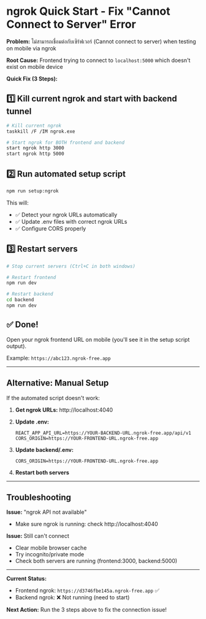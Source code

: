 # ngrok Quick Start - Fix "Cannot Connect to Server" Error

**Problem:** ไม่สามารถเชื่อมต่อกับเซิร์ฟเวอร์ (Cannot connect to server) when testing on mobile via ngrok

**Root Cause:** Frontend trying to connect to `localhost:5000` which doesn't exist on mobile device

**Quick Fix (3 Steps):**

## 1️⃣ Kill current ngrok and start with backend tunnel

```bash
# Kill current ngrok
taskkill /F /IM ngrok.exe

# Start ngrok for BOTH frontend and backend
start ngrok http 3000
start ngrok http 5000
```

## 2️⃣ Run automated setup script

```bash
npm run setup:ngrok
```

This will:
- ✅ Detect your ngrok URLs automatically
- ✅ Update .env files with correct ngrok URLs
- ✅ Configure CORS properly

## 3️⃣ Restart servers

```bash
# Stop current servers (Ctrl+C in both windows)

# Restart frontend
npm run dev

# Restart backend
cd backend
npm run dev
```

## ✅ Done!

Open your ngrok frontend URL on mobile (you'll see it in the setup script output).

Example: `https://abc123.ngrok-free.app`

---

## Alternative: Manual Setup

If the automated script doesn't work:

1. **Get ngrok URLs:** http://localhost:4040

2. **Update .env:**
   ```env
   REACT_APP_API_URL=https://YOUR-BACKEND-URL.ngrok-free.app/api/v1
   CORS_ORIGIN=https://YOUR-FRONTEND-URL.ngrok-free.app
   ```

3. **Update backend/.env:**
   ```env
   CORS_ORIGIN=https://YOUR-FRONTEND-URL.ngrok-free.app
   ```

4. **Restart both servers**

---

## Troubleshooting

**Issue:** "ngrok API not available"
- Make sure ngrok is running: check http://localhost:4040

**Issue:** Still can't connect
- Clear mobile browser cache
- Try incognito/private mode
- Check both servers are running (frontend:3000, backend:5000)

---

**Current Status:**
- Frontend ngrok: `https://d3746fbe145a.ngrok-free.app` ✅
- Backend ngrok: ❌ Not running (need to start)

**Next Action:**
Run the 3 steps above to fix the connection issue!
